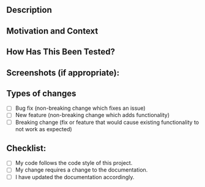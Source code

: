 ## Description
<!--- Describe your changes in detail -->

## Motivation and Context
<!--- Why is this change required? What problem does it solve? -->
<!--- If it fixes an open issue, please link to the issue here. -->

## How Has This Been Tested?
<!--- Please describe in detail how you tested your changes. -->
<!--- Include details of your testing environment, tests ran to see how 
-->
<!--- your change affects other areas of the code, etc. -->

## Screenshots (if appropriate):

## Types of changes
<!--- What types of changes does your code introduce? Put an `x` in all 
the boxes that apply: -->
- [ ] Bug fix (non-breaking change which fixes an issue)
- [ ] New feature (non-breaking change which adds functionality)
- [ ] Breaking change (fix or feature that would cause existing 
functionality to not work as expected)

## Checklist:
<!--- Go over all the following points, and put an `x` in all the boxes 
that apply. -->
<!--- If you're unsure about any of these, don't hesitate to ask. We're 
here to help! -->
- [ ] My code follows the code style of this project.
- [ ] My change requires a change to the documentation.
- [ ] I have updated the documentation accordingly.
